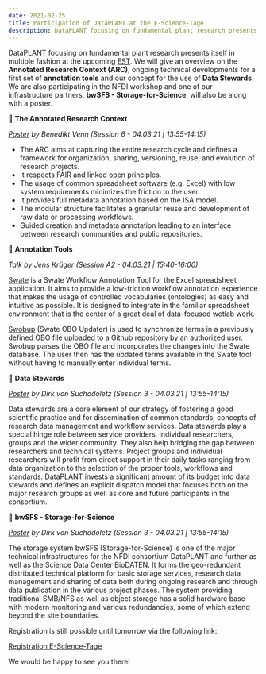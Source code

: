 ```yaml
---
date: 2021-02-25
title: Participation of DataPLANT at the E-Science-Tage
description: DataPLANT focusing on fundamental plant research presents itself in multiple fashion at the upcoming EST. We will give an overview on the Annotated Research Context (ARC), ongoing technical developments for a first set of annotation tools and our concept for the use of  Data Stewards. We are also participating in the NFDI workshop and one of our infrastructure partners, bwSFS - Storage-for-Science, will also be along with a poster ...
---
```


DataPLANT focusing on fundamental plant research presents itself in multiple fashion at the upcoming [EST](https://e-science-tage.de/). We will give an overview on the **Annotated Research Context (ARC)**, ongoing technical developments for a first set of **annotation tools** and our concept for the use of **Data Stewards**. We are also participating in the NFDI workshop and one of our infrastructure partners, **bwSFS - Storage-for-Science**, will also be along with a poster.

🌱 **The Annotated Research Context**

*[Poster](https://e-science-tage.virtual-venue.io/poster/23) by Benedikt Venn (Session 6 - 04.03.21 | 13:55-14:15)*

* The ARC aims at capturing the entire research cycle and defines a framework for organization,  sharing, versioning, reuse, and evolution of research projects.
* It respects FAIR and linked open principles.
* The usage of common spreadsheet software (e.g. Excel) with low system requirements minimizes the friction to the user.
* It provides full metadata annotation based on the ISA model.
* The modular structure facilitates a granular reuse and development of raw data or processing workflows. 
* Guided creation and metadata annotation leading to an interface between research communities and public repositories.

🌱 **Annotation Tools**

*Talk by Jens Krüger (Session A2 - 04.03.21 | 15:40-16:00)*

[Swate](https://github.com/nfdi4plants/swate) is a Swate Workflow Annotation Tool for the Excel spreadsheet application. It aims to provide a low-friction workflow annotation experience that makes the usage of controlled vocabularies (ontologies) as easy and intuitive as possible. It is designed to integrate in the familiar spreadsheet environment that is the center of a great deal of data-focused wetlab work.

[Swobup](https://github.com/nfdi4plants/swobup) (Swate OBO Updater) is used to synchronize terms in a previously defined OBO file uploaded to a Github repository by an authorized user. Swobup parses the OBO file and incorporates the changes into the Swate database. The user then has the updated terms available in the Swate tool without having to manually enter individual terms.

🌱 **Data Stewards**

*[Poster](https://e-science-tage.virtual-venue.io/poster/22) by Dirk von Suchodoletz (Session 3 - 04.03.21 | 13:55-14:15)*

Data stewards are a core element of our strategy of fostering a good scientific practice and for dissemination of common standards, concepts of research data management and workflow services. Data stewards play a special hinge role between service providers, individual researchers, groups and the wider community. They also help bridging the gap between researchers and technical systems. Project groups and individual researchers will profit from direct support in their daily tasks ranging from data organization to the selection of the proper tools, workflows and standards. DataPLANT invests a significant amount of its budget into data stewards and defines an explicit dispatch model that focuses both on the major research groups as well as core and future participants in the consortium.

🌱 **bwSFS - Storage-for-Science**

*[Poster](https://e-science-tage.virtual-venue.io/poster/22) by Dirk von Suchodoletz (Session 3 - 04.03.21 | 13:55-14:15)*

The storage system bwSFS (Storage-for-Science) is one of the major technical infrastructures for the NFDI consortium DataPLANT and further as well as the Science Data Center BioDATEN. It forms the geo-redundant distributed technical platform for basic storage services, research data management and sharing of data both during ongoing research and through data publication in the various project phases. The system providing traditional SMB/NFS as well as object storage has a solid hardware base with modern monitoring and various redundancies, some of which extend beyond the site boundaries.

Registration is still possible until tomorrow via the following link:

[Registration E-Science-Tage](https://e-science-tage.de/de/anmeldung)

We would be happy to see you there!


